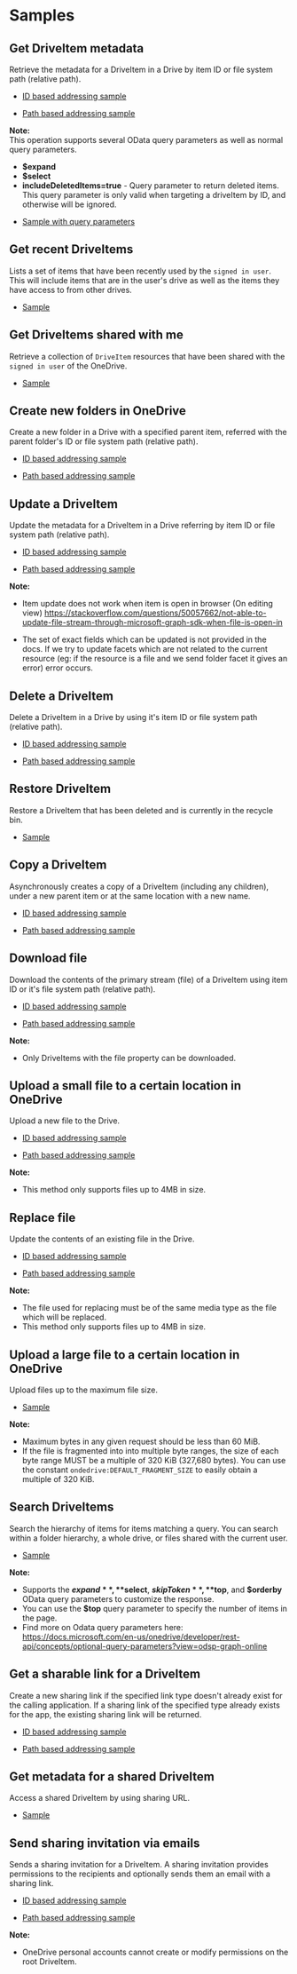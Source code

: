 # Samples
## Get DriveItem metadata
Retrieve the metadata for a DriveItem in a Drive by item ID or file system path (relative path). 

- [ID based addressing sample](get_item_metadata_by_id.bal)

- [Path based addressing sample](get_item_metadata_by_path.bal)

**Note:** <br/>
This operation supports several OData query parameters as well as normal query parameters.
* **$expand** 
* **$select**
* **includeDeletedItems=true** - Query parameter to return deleted items. This query parameter is only valid when 
targeting a driveItem by ID, and otherwise will be ignored.

- [Sample with query parameters](get_item_metadata_by_id_query_params.bal)

## Get recent DriveItems
Lists a set of items that have been recently used by the `signed in user`. This will include items that are in the 
user's drive as well as the items they have access to from other drives.

- [Sample](get_recent_items.bal)

## Get DriveItems shared with me
Retrieve a collection of `DriveItem` resources that have been shared with the `signed in user` of the OneDrive.

- [Sample](get_shared_items.bal)

## Create new folders in OneDrive
Create a new folder in a Drive with a specified parent item, referred with the parent folder's ID or file system path 
(relative path).

- [ID based addressing sample](create_folder_by_id.bal)

- [Path based addressing sample](create_folder_by_path.bal)

## Update a DriveItem
Update the metadata for a DriveItem in a Drive referring by item ID or file system path (relative path).

- [ID based addressing sample](update_drive_item_by_id.bal)

- [Path based addressing sample](update_drive_item_by_path.bal)

**Note:** <br/>
* Item update does not work when item is open in browser (On editing view)
https://stackoverflow.com/questions/50057662/not-able-to-update-file-stream-through-microsoft-graph-sdk-when-file-is-open-in

* The set of exact fields which can be updated is not provided in the docs. 
If we try to update facets which are not related to the current resource (eg: if the resource is a file and we send 
folder facet it gives an error) error occurs.

## Delete a DriveItem
Delete a DriveItem in a Drive by using it's item ID or file system path (relative path).

- [ID based addressing sample](delete_drive_item.by_id.bal)

- [Path based addressing sample](delete_drive_item.by_path.bal)

## Restore DriveItem
Restore a DriveItem that has been deleted and is currently in the recycle bin.

- [Sample](restore_drive_item.bal)

## Copy a DriveItem
Asynchronously creates a copy of a DriveItem (including any children), under a new parent item or at the same location 
with a new name.

- [ID based addressing sample](copy_drive_item_by_id.bal)

- [Path based addressing sample](copy_drive_item_by_path.bal)

## Download file
Download the contents of the primary stream (file) of a DriveItem using item ID or it's file system path (relative path). 

- [ID based addressing sample](download_file_by_id.bal)

- [Path based addressing sample](download_file_by_path.bal)

**Note:** <br/> 
* Only DriveItems with the file property can be downloaded.

## Upload a small file to a certain location in OneDrive
Upload a new file to the Drive.

- [ID based addressing sample](upload_file_to_parent_id.bal)

- [Path based addressing sample](upload_file_to_parent_path.bal)

**Note:** <br/>
* This method only supports files up to 4MB in size.

## Replace file
Update the contents of an existing file in the Drive.

- [ID based addressing sample](replace_file_using_id.bal)

- [Path based addressing sample](replace_file_using_path.bal)

**Note:** <br/>
* The file used for replacing must be of the same media type as the file which will be replaced.
* This method only supports files up to 4MB in size.

## Upload a large file to a certain location in OneDrive
Upload files up to the maximum file size. 

- [Sample](upload_large_file.bal)

**Note:** <br/> 
* Maximum bytes in any given request should be less than 60 MiB.
* If the file is fragmented into into multiple byte ranges, the size of each byte range MUST be a multiple of 320 KiB 
(327,680 bytes). You can use the constant `ondedrive:DEFAULT_FRAGMENT_SIZE` to easily obtain a multiple of 320 KiB.

## Search DriveItems
Search the hierarchy of items for items matching a query. You can search within a folder hierarchy, a whole drive, or 
files shared with the current user.

- [Sample](search_drive_items.bal)

**Note:** <br/>
* Supports the **$expand**, **$select**, **$skipToken**, **$top**, and **$orderby** OData query parameters to customize 
the response.
* You can use the **$top** query parameter to specify the number of items in the page.
* Find more on Odata query parameters here: https://docs.microsoft.com/en-us/onedrive/developer/rest-api/concepts/optional-query-parameters?view=odsp-graph-online

## Get a sharable link for a DriveItem
Create a new sharing link if the specified link type doesn't already exist for the calling application. If a sharing 
link of the specified type already exists for the app, the existing sharing link will be returned.

- [ID based addressing sample](get_sharable_link_from_id.bal)

- [Path based addressing sample](get_sharable_link_from_path.bal)

## Get metadata for a shared DriveItem
Access a shared DriveItem by using sharing URL.

- [Sample](get_shared_drive_item.bal)

## Send sharing invitation via emails
Sends a sharing invitation for a DriveItem. A sharing invitation provides permissions to the recipients and optionally 
sends them an email with a sharing link.

- [ID based addressing sample](send_sharing_invitation_by_id.bal)

- [Path based addressing sample](send_sharing_invitation_by_path.bal)

**Note:** <br/>
* OneDrive personal accounts cannot create or modify permissions on the root DriveItem.